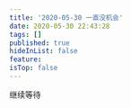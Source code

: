 ```yaml
---
title: '2020-05-30 一直没机会'
date: 2020-05-30 22:43:28
tags: []
published: true
hideInList: false
feature: 
isTop: false
---
```

继续等待
<!-- more -->
